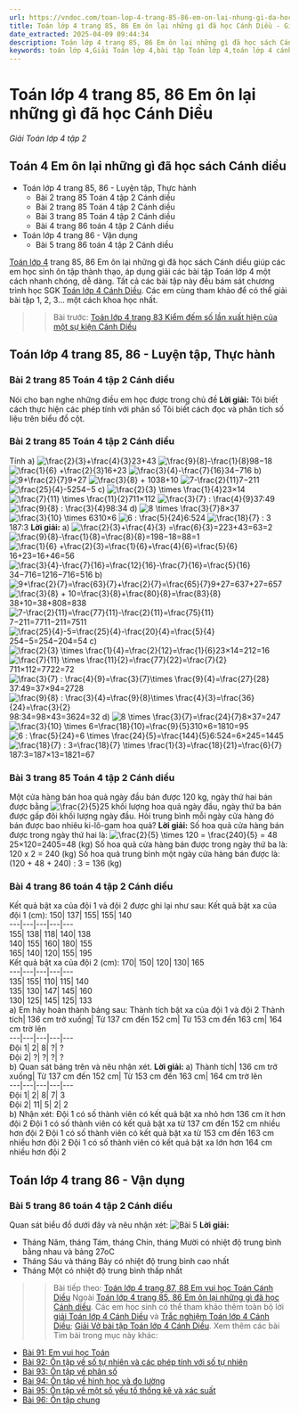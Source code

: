 ```yaml
---
url: https://vndoc.com/toan-lop-4-trang-85-86-em-on-lai-nhung-gi-da-hoc-canh-dieu-302043
title: Toán lớp 4 trang 85, 86 Em ôn lại những gì đã học Cánh Diều - Giải Toán lớp 4 tập 2 - VnDoc.com
date_extracted: 2025-04-09 09:44:34
description: Toán lớp 4 trang 85, 86 Em ôn lại những gì đã học sách Cánh diều giúp các em nắm vững các dạng bài tập liên quan trong phần SGK Toán lớp 4 Cánh Diều tập 2.
keywords: toán lớp 4,Giải Toán lớp 4,bài tập Toán lớp 4,toán lớp 4 cánh diều,Giải toán lớp 4 cánh diều,Toán lớp 4 Tập 2,toán lớp 4 trang 85 cánh diều tập 2,Em ôn lại những gì đã học trang 85 Cánh diều,Em ôn lại những gì đã học lớp 4,bài tập Em ôn lại những gì đã học Cánh diều,Giải sách Toán lớp 4,Bài tập Toán lớp 4 có lời giải,bài tập toán lớp 4 trang 85 cánh diều,toán lớp 4 Em ôn lại những gì đã học
---
```


# Toán lớp 4 trang 85, 86 Em ôn lại những gì đã học Cánh Diều
 _Giải Toán lớp 4 tập 2_
## Toán 4 Em ôn lại những gì đã học sách Cánh diều
  * Toán lớp 4 trang 85, 86 - Luyện tập, Thực hành
    * Bài 2 trang 85 Toán 4 tập 2 Cánh diều
    * Bài 2 trang 85 Toán 4 tập 2 Cánh diều
    * Bài 3 trang 85 Toán 4 tập 2 Cánh diều
    * Bài 4 trang 86 toán 4 tập 2 Cánh diều
  * Toán lớp 4 trang 86 - Vận dụng
    * Bài 5 trang 86 toán 4 tập 2 Cánh diều

[Toán lớp 4](<https://vndoc.com/toan-lop4>) trang 85, 86 Em ôn lại những gì đã học sách Cánh diều giúp các em học sinh ôn tập thành thạo, áp dụng giải các bài tập Toán lớp 4 một cách nhanh chóng, dễ dàng. Tất cả các bài tập này đều bám sát chương trình học SGK [Toán lớp 4 Cánh Diều](<https://vndoc.com/toan-lop-4-canh-dieu>). Các em cùng tham khảo để có thể giải bài tập 1, 2, 3... một cách khoa học nhất.
>> Bài trước: [Toán lớp 4 trang 83 Kiểm đếm số lần xuất hiện của một sự kiện Cánh Diều](<https://vndoc.com/toan-lop-4-trang-83-kiem-dem-so-lan-xuat-hien-cua-mot-su-kien-302039>)
## Toán lớp 4 trang 85, 86 - Luyện tập, Thực hành
### **Bài 2 trang 85 Toán 4 tập 2 Cánh diều**
Nói cho bạn nghe những điều em học được trong chủ đề
**Lời giải:**
Tôi biết cách thực hiện các phép tính với phân số
Tôi biết cách đọc và phân tích số liệu trên biểu đồ cột.
### **Bài 2 trang 85 Toán 4 tập 2 Cánh diều**
Tính
a\) ![\\frac{2}{3}+\\frac{4}{3}](https://i.vdoc.vn/data/image/blank.png)23+43
![\\frac{9}{8}-\\frac{1}{8}](https://i.vdoc.vn/data/image/blank.png)98−18
![\\frac{1}{6} +\\frac{2}{3}](https://i.vdoc.vn/data/image/blank.png)16+23
![\\frac{3}{4}-\\frac{7}{16}](https://i.vdoc.vn/data/image/blank.png)34−716
b\) ![9+\\frac{2}{7}](https://i.vdoc.vn/data/image/blank.png)9+27
![\\frac{3}{8} + 10](https://i.vdoc.vn/data/image/blank.png)38+10
![7-\\frac{2}{11}](https://i.vdoc.vn/data/image/blank.png)7−211
![\\frac{25}{4}-5](https://i.vdoc.vn/data/image/blank.png)254−5
c\) ![\\frac{2}{3} \\times \\frac{1}{4}](https://i.vdoc.vn/data/image/blank.png)23×14
![\\frac{7}{11} \\times \\frac{11}{2}](https://i.vdoc.vn/data/image/blank.png)711×112
![\\frac{3}{7} : \\frac{4}{9}](https://i.vdoc.vn/data/image/blank.png)37:49
![\\frac{9}{8} : \\frac{3}{4}](https://i.vdoc.vn/data/image/blank.png)98:34
d\) ![8 \\times \\frac{3}{7}](https://i.vdoc.vn/data/image/blank.png)8×37
![\\frac{3}{10} \\times 6](https://i.vdoc.vn/data/image/blank.png)310×6
![6 : \\frac{5}{24}](https://i.vdoc.vn/data/image/blank.png)6:524
![\\frac{18}{7} : 3](https://i.vdoc.vn/data/image/blank.png)187:3
**Lời giải:**
a\) ![\\frac{2}{3}+\\frac{4}{3} =\\frac{6}{3}=2](https://i.vdoc.vn/data/image/blank.png)23+43=63=2
![\\frac{9}{8}-\\frac{1}{8}=\\frac{8}{8}=1](https://i.vdoc.vn/data/image/blank.png)98−18=88=1
![\\frac{1}{6} +\\frac{2}{3}=\\frac{1}{6}+\\frac{4}{6}=\\frac{5}{6}](https://i.vdoc.vn/data/image/blank.png)16+23=16+46=56
![\\frac{3}{4}-\\frac{7}{16}=\\frac{12}{16}-\\frac{7}{16}=\\frac{5}{16}](https://i.vdoc.vn/data/image/blank.png)34−716=1216−716=516
b\) ![9+\\frac{2}{7}=\\frac{63}{7}+\\frac{2}{7}=\\frac{65}{7}](https://i.vdoc.vn/data/image/blank.png)9+27=637+27=657
![\\frac{3}{8} + 10=\\frac{3}{8}+\\frac{80}{8}=\\frac{83}{8}](https://i.vdoc.vn/data/image/blank.png)38+10=38+808=838
![7-\\frac{2}{11}=\\frac{77}{11}-\\frac{2}{11}=\\frac{75}{11}](https://i.vdoc.vn/data/image/blank.png)7−211=7711−211=7511
![\\frac{25}{4}-5=\\frac{25}{4}-\\frac{20}{4}=\\frac{5}{4}](https://i.vdoc.vn/data/image/blank.png)254−5=254−204=54
c\) ![\\frac{2}{3} \\times \\frac{1}{4}=\\frac{2}{12}=\\frac{1}{6}](https://i.vdoc.vn/data/image/blank.png)23×14=212=16
![\\frac{7}{11} \\times \\frac{11}{2}=\\frac{77}{22}=\\frac{7}{2}](https://i.vdoc.vn/data/image/blank.png)711×112=7722=72
![\\frac{3}{7} : \\frac{4}{9}=\\frac{3}{7}\\times \\frac{9}{4}=\\frac{27}{28}](https://i.vdoc.vn/data/image/blank.png)37:49=37×94=2728
![\\frac{9}{8} : \\frac{3}{4}=\\frac{9}{8}\\times \\frac{4}{3}=\\frac{36}{24}=\\frac{3}{2}](https://i.vdoc.vn/data/image/blank.png)98:34=98×43=3624=32
d\) ![8 \\times \\frac{3}{7}=\\frac{24}{7}](https://i.vdoc.vn/data/image/blank.png)8×37=247
![\\frac{3}{10} \\times 6=\\frac{18}{10}=\\frac{9}{5}](https://i.vdoc.vn/data/image/blank.png)310×6=1810=95
![6 : \\frac{5}{24}=6 \\times \\frac{24}{5}=\\frac{144}{5}](https://i.vdoc.vn/data/image/blank.png)6:524=6×245=1445
![\\frac{18}{7} : 3=\\frac{18}{7} \\times \\frac{1}{3}=\\frac{18}{21}=\\frac{6}{7}](https://i.vdoc.vn/data/image/blank.png)187:3=187×13=1821=67
### **Bài 3 trang 85 Toán 4 tập 2 Cánh diều**
Một cửa hàng bán hoa quả ngày đầu bán được 120 kg, ngày thứ hai bán được bằng ![\\frac{2}{5}](https://i.vdoc.vn/data/image/blank.png)25 khối lượng hoa quả ngày đầu, ngày thứ ba bán được gấp đôi khối lượng ngày đầu. Hỏi trung bình mỗi ngày cửa hàng đó bán được bao nhiêu ki-lô-gam hoa quả?
**Lời giải:**
Số hoa quả cửa hàng bán được trong ngày thứ hai là:
![\\frac{2}{5} \\times 120 = \\frac{240}{5} = 48](https://i.vdoc.vn/data/image/blank.png)25×120=2405=48 \(kg\)
Số hoa quả cửa hàng bán được trong ngày thứ ba là:
120 x 2 = 240 \(kg\)
Số hoa quả trung bình một ngày cửa hàng bán được là:
\(120 + 48 + 240\) : 3 = 136 \(kg\)
### **Bài 4 trang 86 toán 4 tập 2 Cánh diều**
Kết quả bật xa của đội 1 và đội 2 được ghi lại như sau:
Kết quả bật xa của đội 1 \(cm\):
150| 137| 155| 155| 140  
---|---|---|---|---  
155| 138| 118| 140| 138  
140| 155| 160| 180| 155  
165| 140| 120| 155| 195  
Kết quả bật xa của đội 2 \(cm\):
170| 150| 120| 130| 165  
---|---|---|---|---  
135| 155| 110| 115| 140  
135| 130| 147| 145| 160  
130| 125| 145| 125| 133  
a\) Em hãy hoàn thành bảng sau:
Thành tích bật xa của đội 1 và đội 2
Thành tích| 136 cm trở xuống| Từ 137 cm đến 152 cm| Từ 153 cm đến 163 cm| 164 cm trờ lên  
---|---|---|---|---  
Đội 1| 2| 8| ?| ?  
Đội 2| ?| ?| ?| ?  
b\) Quan sát bảng trên và nêu nhận xét.
**Lời giải:**
a\)
Thành tích| 136 cm trở xuống| Từ 137 cm đến 152 cm| Từ 153 cm đến 163 cm| 164 cm trờ lên  
---|---|---|---|---  
Đội 1| 2| 8| 7| 3  
Đội 2| 11| 5| 2| 2  
b\) Nhận xét:
Đội 1 có số thành viên có kết quả bật xa nhỏ hơn 136 cm ít hơn đội 2
Đội 1 có số thành viên có kết quả bật xa từ 137 cm đến 152 cm nhiều hơn đội 2
Đội 1 có số thành viên có kết quả bật xa từ 153 cm đến 163 cm nhiều hơn đội 2
Đội 1 có số thành viên có kết quả bật xa lớn hơn 164 cm nhiều hơn đội 2
## Toán lớp 4 trang 86 - Vận dụng
### **Bài 5 trang 86 toán 4 tập 2 Cánh diều**
Quan sát biểu đồ dưới đây và nêu nhận xét:
![Bài 5](https://i.vdoc.vn/data/image/2023/07/27/Toan-4-bai-90-1.jpg)
**Lời giải:**
  * Tháng Năm, tháng Tám, tháng Chín, tháng Mười có nhiệt độ trung bình bằng nhau và bảng 27oC
  * Tháng Sáu và tháng Bảy có nhiệt độ trung bình cao nhất
  * Tháng Một có nhiệt độ trung bình thấp nhất

>> Bài tiếp theo: [Toán lớp 4 trang 87, 88 Em vui học Toán Cánh Diều](<https://vndoc.com/toan-lop-4-trang-87-88-em-vui-hoc-toan-canh-dieu-302061>)
Ngoài [Toán lớp 4 trang 85, 86 Em ôn lại những gì đã học Cánh diều](<https://vndoc.com/toan-lop-4-trang-85-86-em-on-lai-nhung-gi-da-hoc-canh-dieu-302043>). Các em học sinh có thể tham khảo thêm toàn bộ lời [giải Toán lớp 4 Cánh Diều](<https://vndoc.com/toan-lop-4-canh-dieu>) và [Trắc nghiệm Toán lớp 4 Cánh Diều](<https://vndoc.com/trac-nghiem-toan-lop-4-canh-dieu>); [Giải Vở bài tập Toán lớp 4 Cánh Diều](<https://vndoc.com/vo-bai-tap-toan-lop-4-canh-dieu>).
Xem thêm các bài Tìm bài trong mục này khác:
  * [Bài 91: Em vui học Toán](</toan-lop-4-trang-87-88-em-vui-hoc-toan-canh-dieu-302061>)
  * [Bài 92: Ôn tập về số tự nhiên và các phép tính với số tự nhiên](</toan-lop-4-trang-89-90-on-tap-ve-so-tu-nhien-va-cac-phep-tinh-voi-so-tu-nhien-302062>)
  * [Bài 93: Ôn tập về phân số](</toan-lop-4-trang-91-92-on-tap-ve-phan-so-va-cac-phep-tinh-voi-phan-so-cd-302063>)
  * [Bài 94: Ôn tập về hình học và đo lường](</toan-lop-4-trang-93-on-tap-ve-hinh-hoc-va-do-luong-cd-302095>)
  * [Bài 95: Ôn tập về một số yếu tố thống kê và xác suất](</toan-lop-4-trang-96-on-tap-ve-mot-so-yeu-to-thong-ke-va-xac-suat-canh-dieu-302098>)
  * [Bài 96: Ôn tập chung](</toan-lop-4-trang-99-on-tap-chung-canh-dieu-302103>)


